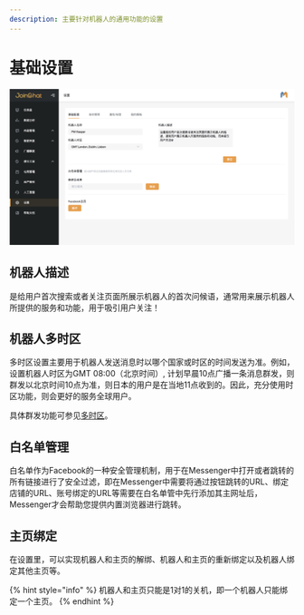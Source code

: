 ```yaml
---
description: 主要针对机器人的通用功能的设置
---
```


# 基础设置

![&#x8BBE;&#x7F6E;&#x754C;&#x9762;](../../.gitbook/assets/image%20%2891%29.png)

## 机器人描述

是给用户首次搜索或者关注页面所展示机器人的首次问候语，通常用来展示机器人所提供的服务和功能，用于吸引用户关注！

## 机器人多时区

多时区设置主要用于机器人发送消息时以哪个国家或时区的时间发送为准。例如，设置机器人时区为GMT 08:00（北京时间）, 计划早晨10点广播一条消息群发，则群发以北京时间10点为准，则日本的用户是在当地11点收到的。因此，充分使用时区功能，则会更好的服务全球用户。

具体群发功能可参见[多时区](../guang-bo-qun-fa.md#duo-shi-qu)。

## 白名单管理

白名单作为Facebook的一种安全管理机制，用于在Messenger中打开或者跳转的所有链接进行了安全过滤，即在Messenger中需要将通过按钮跳转的URL、绑定店铺的URL、账号绑定的URL等需要在白名单管中先行添加其主网址后，Messenger才会帮助您提供内置浏览器进行跳转。

## 主页绑定

在设置里，可以实现机器人和主页的解绑、机器人和主页的重新绑定以及机器人绑定其他主页等。

{% hint style="info" %}
机器人和主页只能是1对1的关机，即一个机器人只能绑定一个主页。
{% endhint %}





